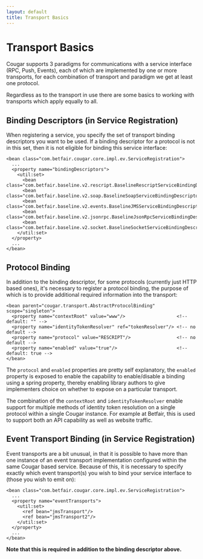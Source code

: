 ```yaml
---
layout: default
title: Transport Basics
---
```

Transport Basics
================

Cougar supports 3 paradigms for communications with a service interface (RPC, Push, Events), each of which are implemented by one or more transports, for each combination of transport and paradigm we get at least one protocol.

Regardless as to the transport in use there are some basics to working with transports which apply equally to all.

Binding Descriptors (in Service Registration)
---------------------------------------------

When registering a service, you specify the set of transport binding descriptors you want to be used. If a binding descriptor for a protocol is not in this set, then it is not eligible for binding this service interface:

```
<bean class="com.betfair.cougar.core.impl.ev.ServiceRegistration">
  ...
  <property name="bindingDescriptors">
    <util:set>
      <bean class="com.betfair.baseline.v2.rescript.BaselineRescriptServiceBindingDescriptor"/>
      <bean class="com.betfair.baseline.v2.soap.BaselineSoapServiceBindingDescriptor"/>
      <bean class="com.betfair.baseline.v2.events.BaselineJMSServiceBindingDescriptor"/>
      <bean class="com.betfair.baseline.v2.jsonrpc.BaselineJsonRpcServiceBindingDescriptor"/>
      <bean class="com.betfair.baseline.v2.socket.BaselineSocketServiceBindingDescriptor"/>
    </util:set>
  </property>
  ...
</bean>
```

Protocol Binding
----------------

In addition to the binding descriptor, for some protocols (currently just HTTP based ones), it's necessary to register a protocol binding, the purpose of which is to provide additional required information into the transport:

```
<bean parent="cougar.transport.AbstractProtocolBinding" scope="singleton">
  <property name="contextRoot" value="www"/>                   <!-- default: "" -->
  <property name="identityTokenResolver" ref="tokenResolver"/> <!-- no default -->
  <property name="protocol" value="RESCRIPT"/>                 <!-- no default -->
  <property name="enabled" value="true"/>                      <!-- default: true -->
</bean>
```

The ```protocol``` and ```enabled``` properties are pretty self explanatory, the ```enabled``` property is exposed to enable the capability to enable/disable a binding using a spring property, thereby enabling library authors to give implementers choice on whether to expose on a particular transport.

The combination of the ```contextRoot``` and ```identityTokenResolver``` enable support for multiple methods of identity token resolution on a single protocol within a single Cougar instance. For example at Betfair, this is used to support both an API capability as well as website traffic.


Event Transport Binding (in Service Registration)
-------------------------------------------------

Event transports are a bit unusual, in that it is possible to have more than one instance of an event transport implementation configured within the same Cougar based service. Because of this, it is necessary to specify exactly which event transport(s) you wish to bind your service interface to (those you wish to emit on):

```
<bean class="com.betfair.cougar.core.impl.ev.ServiceRegistration">
  ...
  <property name="eventTransports">
    <util:set>
      <ref bean="jmsTransport"/>
      <ref bean="jmsTransport2"/>
    </util:set>
  </property>
  ...
</bean>
```

**Note that this is required in addition to the binding descriptor above.**
